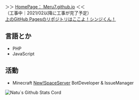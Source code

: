 ＞＞ [HomePage： Meru7.github.io](https://Meru7.github.io/)  ＜＜  
（工事中｜2021/02以降に工事が完了予定）  
[上のGitHub Pagesのリポジトリはここよ！シンジくん！](https://github.com/Meru7/Meru7.github.io)  

## 言語とか
 - PHP
 - JavaScript

## 活動
 - Minecraft [New!SpaceServer](https://yurisi.space) BotDeveloper & IssueManager

![Natu`s Github Stats Cord](https://github-readme-stats.vercel.app/api?username=Meru7&show_icons=true&count_private=true&theme=midnight-purple)
